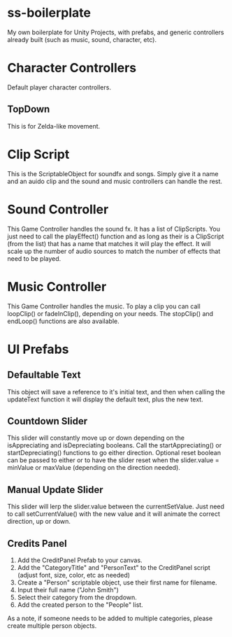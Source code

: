 # ss-boilerplate
My own boilerplate for Unity Projects, with prefabs, and generic controllers already built (such as music, sound, character, etc).

# Character Controllers
Default player character controllers.

## TopDown
This is for Zelda-like movement.

# Clip Script
This is the ScriptableObject for soundfx and songs. Simply give it a name and an auido clip and the sound and music controllers can handle the rest.

# Sound Controller
This Game Controller handles the sound fx. It has a list of ClipScripts. You just need to call the playEffect() function and as long as their is a ClipScript (from the list) that has a name that matches it will play the effect. It will scale up the number of audio sources to match the number of effects that need to be played.

# Music Controller
This Game Controller handles the music. To play a clip you can call loopClip() or fadeInClip(), depending on your needs. The stopClip() and endLoop() functions are also available.

# UI Prefabs

## Defaultable Text
This object will save a reference to it's initial text, and then when calling the updateText function it will display the default text, plus the new text.

## Countdown Slider
This slider will constantly move up or down depending on the isAppreciating and isDepreciating booleans. Call the startAppreciating() or startDepreciating() functions to go either direction. Optional reset boolean can be passed to either or to have the slider reset when the slider.value = minValue or maxValue (depending on the direction needed).

## Manual Update Slider
This slider will lerp the slider.value between the currentSetValue. Just need to call setCurrentValue() with the new value and it will animate the correct direction, up or down.

## Credits Panel
1. Add the CreditPanel Prefab to your canvas.
2. Add the "CategoryTitle" and "PersonText" to the CreditPanel script (adjust font, size, color, etc as needed)
3. Create a "Person" scriptable object, use their first name for filename.
4. Input their full name ("John Smith")
5. Select their category from the dropdown.
6. Add the created person to the "People" list.

As a note, if someone needs to be added to multiple categories, please create multiple person objects.
